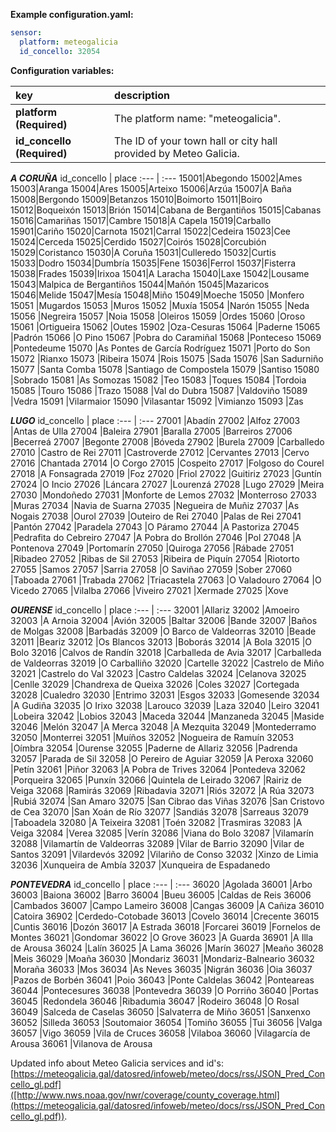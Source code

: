 **Example configuration.yaml:**

```yaml
sensor:
  platform: meteogalicia
  id_concello: 32054
```

**Configuration variables:**  
  
key | description  
:--- | :---  
**platform (Required)** | The platform name: "meteogalicia".  
**id_concello (Required)** | The ID of your town hall or city hall provided by Meteo Galicia.  
  
 

***A CORUÑA***
id_concello | place
:--- | :---
15001|Abegondo
15002|Ames
15003|Aranga
15004|Ares
15005|Arteixo
15006|Arzúa
15007|A Baña
15008|Bergondo
15009|Betanzos
15010|Boimorto
15011|Boiro
15012|Boqueixón
15013|Brión
15014|Cabana de Bergantiños
15015|Cabanas
15016|Camariñas
15017|Cambre
15018|A Capela
15019|Carballo
15901|Cariño
15020|Carnota
15021|Carral
15022|Cedeira
15023|Cee
15024|Cerceda
15025|Cerdido
15027|Coirós
15028|Corcubión
15029|Coristanco
15030|A Coruña
15031|Culleredo
15032|Curtis
15033|Dodro
15034|Dumbría
15035|Fene
15036|Ferrol
15037|Fisterra
15038|Frades
15039|Irixoa
15041|A Laracha
15040|Laxe
15042|Lousame
15043|Malpica de Bergantiños
15044|Mañón
15045|Mazaricos
15046|Melide
15047|Mesía
15048|Miño
15049|Moeche
15050 |Monfero
15051 |Mugardos
15053 |Muros
15052 |Muxía
15054 |Narón
15055 |Neda
15056 |Negreira
15057 |Noia
15058 |Oleiros
15059 |Ordes
15060 |Oroso
15061 |Ortigueira
15062 |Outes
15902 |Oza-Cesuras
15064 |Paderne
15065 |Padrón
15066 |O Pino
15067 |Pobra do Caramiñal
15068 |Ponteceso
15069 |Pontedeume
15070 |As Pontes de García Rodríguez
15071 |Porto do Son
15072 |Rianxo
15073 |Ribeira
15074 |Rois
15075 |Sada
15076 |San Sadurniño
15077 |Santa Comba
15078 |Santiago de Compostela
15079 |Santiso
15080 |Sobrado
15081 |As Somozas
15082 |Teo
15083 |Toques
15084 |Tordoia
15085 |Touro
15086 |Trazo
15088 |Val do Dubra
15087 |Valdoviño
15089 |Vedra
15091 |Vilarmaior
15090 |Vilasantar
15092 |Vimianzo
15093 |Zas



***LUGO***
id_concello | place
:--- | :---
27001 |Abadín
27002 |Alfoz
27003 |Antas de Ulla
27004 |Baleira
27901 |Baralla
27005 |Barreiros
27006 |Becerreá
27007 |Begonte
27008 |Bóveda
27902 |Burela
27009 |Carballedo
27010 |Castro de Rei
27011 |Castroverde
27012 |Cervantes
27013 |Cervo
27016 |Chantada
27014 |O Corgo
27015 |Cospeito
27017 |Folgoso do Courel
27018 |A Fonsagrada
27019 |Foz
27020 |Friol
27022 |Guitiriz
27023 |Guntín
27024 |O Incio
27026 |Láncara
27027 |Lourenzá
27028 |Lugo
27029 |Meira
27030 |Mondoñedo
27031 |Monforte de Lemos
27032 |Monterroso
27033 |Muras
27034 |Navia de Suarna
27035 |Negueira de Muñiz
27037 |As Nogais
27038 |Ourol
27039 |Outeiro de Rei
27040 |Palas de Rei
27041 |Pantón
27042 |Paradela
27043 |O Páramo
27044 |A Pastoriza
27045 |Pedrafita do Cebreiro
27047 |A Pobra do Brollón
27046 |Pol
27048 |A Pontenova
27049 |Portomarín
27050 |Quiroga
27056 |Rábade
27051 |Ribadeo
27052 |Ribas de Sil
27053 |Ribeira de Piquín
27054 |Riotorto
27055 |Samos
27057 |Sarria
27058 |O Saviñao
27059 |Sober
27060 |Taboada
27061 |Trabada
27062 |Triacastela
27063 |O Valadouro
27064 |O Vicedo
27065 |Vilalba
27066 |Viveiro
27021 |Xermade
27025 |Xove


***OURENSE***
id_concello | place
:--- | :---
32001 |Allariz
32002 |Amoeiro
32003 |A Arnoia
32004 |Avión
32005 |Baltar
32006 |Bande
32007 |Baños de Molgas
32008 |Barbadás
32009 |O Barco de Valdeorras
32010 |Beade
32011 |Beariz
32012 |Os Blancos
32013 |Boborás
32014 |A Bola
32015 |O Bolo
32016 |Calvos de Randín
32018 |Carballeda de Avia
32017 |Carballeda de Valdeorras
32019 |O Carballiño
32020 |Cartelle
32022 |Castrelo de Miño
32021 |Castrelo do Val
32023 |Castro Caldelas
32024 |Celanova
32025 |Cenlle
32029 |Chandrexa de Queixa
32026 |Coles
32027 |Cortegada
32028 |Cualedro
32030 |Entrimo
32031 |Esgos
32033 |Gomesende
32034 |A Gudiña
32035 |O Irixo
32038 |Larouco
32039 |Laza
32040 |Leiro
32041 |Lobeira
32042 |Lobios
32043 |Maceda
32044 |Manzaneda
32045 |Maside
32046 |Melón
32047 |A Merca
32048 |A Mezquita
32049 |Montederramo
32050 |Monterrei
32051 |Muíños
32052 |Nogueira de Ramuín
32053 |Oímbra
32054 |Ourense
32055 |Paderne de Allariz
32056 |Padrenda
32057 |Parada de Sil
32058 |O Pereiro de Aguiar
32059 |A Peroxa
32060 |Petín
32061 |Piñor
32063 |A Pobra de Trives
32064 |Pontedeva
32062 |Porqueira
32065 |Punxín
32066 |Quintela de Leirado
32067 |Rairiz de Veiga
32068 |Ramirás
32069 |Ribadavia
32071 |Riós
32072 |A Rúa
32073 |Rubiá
32074 |San Amaro
32075 |San Cibrao das Viñas
32076 |San Cristovo de Cea
32070 |San Xoán de Río
32077 |Sandiás
32078 |Sarreaus
32079 |Taboadela
32080 |A Teixeira
32081 |Toén
32082 |Trasmiras
32083 |A Veiga
32084 |Verea
32085 |Verín
32086 |Viana do Bolo
32087 |Vilamarín
32088 |Vilamartín de Valdeorras
32089 |Vilar de Barrio
32090 |Vilar de Santos
32091 |Vilardevós
32092 |Vilariño de Conso
32032 |Xinzo de Limia
32036 |Xunqueira de Ambía
32037 |Xunqueira de Espadanedo

***PONTEVEDRA***
id_concello | place
:--- | :---
36020 |Agolada
36001 |Arbo
36003 |Baiona
36002 |Barro
36004 |Bueu
36005 |Caldas de Reis
36006 |Cambados
36007 |Campo Lameiro
36008 |Cangas
36009 |A Cañiza
36010 |Catoira
36902 |Cerdedo-Cotobade
36013 |Covelo
36014 |Crecente
36015 |Cuntis
36016 |Dozón
36017 |A Estrada
36018 |Forcarei
36019 |Fornelos de Montes
36021 |Gondomar
36022 |O Grove
36023 |A Guarda
36901 |A Illa de Arousa
36024 |Lalín
36025 |A Lama
36026 |Marín
36027 |Meaño
36028 |Meis
36029 |Moaña
36030 |Mondariz
36031 |Mondariz-Balneario
36032 |Moraña
36033 |Mos
36034 |As Neves
36035 |Nigrán
36036 |Oia
36037 |Pazos de Borbén
36041 |Poio
36043 |Ponte Caldelas
36042 |Ponteareas
36044 |Pontecesures
36038 |Pontevedra
36039 |O Porriño
36040 |Portas
36045 |Redondela
36046 |Ribadumia
36047 |Rodeiro
36048 |O Rosal
36049 |Salceda de Caselas
36050 |Salvaterra de Miño
36051 |Sanxenxo
36052 |Silleda
36053 |Soutomaior
36054 |Tomiño
36055 |Tui
36056 |Valga
36057 |Vigo
36059 |Vila de Cruces
36058 |Vilaboa
36060 |Vilagarcía de Arousa
36061 |Vilanova de Arousa
  
Updated info about Meteo Galicia services and id's:  [https://meteogalicia.gal/datosred/infoweb/meteo/docs/rss/JSON_Pred_Concello_gl.pdf]([http://www.nws.noaa.gov/nwr/coverage/county_coverage.html](https://meteogalicia.gal/datosred/infoweb/meteo/docs/rss/JSON_Pred_Concello_gl.pdf)). 

